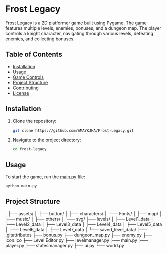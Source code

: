# Frost Legacy

Frost Legacy is a 2D platformer game built using Pygame. The game features multiple levels, enemies, bonuses, and a dungeon map. The player controls a knight character, navigating through various levels, defeating enemies, and collecting bonuses.

## Table of Contents

- [Installation](#installation)
- [Usage](#usage)
- [Game Controls](#game-controls)
- [Project Structure](#project-structure)
- [Contributing](#contributing)
- [License](#license)

## Installation

1. Clone the repository:
    ```sh
    git clone https://github.com/AMAYKJHA/Frost-Legacy.git
    ```
2. Navigate to the project directory:
    ```sh
    cd frost-legacy
    ```


## Usage

To start the game, run the [main.py](http://_vscodecontentref_/0) file:
```sh
python main.py
```
## Project Structure
.
├── assets/
│   ├── button/
│   ├── characters/
│   ├── Fonts/
│   ├── map/
│   ├── music/
│   ├── others/
│   └── svg/
├── levels/
│   ├── Level1_data
│   ├── Level2_data
│   ├── Level3_data
│   ├── Level4_data
│   ├── Level5_data
│   ├── Level6_data
│   ├── Level7_data
│   └── saved_level_data/
├── .gitattributes
├── bonus.py
├── dungeon_map.py
├── enemy.py
├── icon.ico
├── Level Editor.py
├── levelmanager.py
├── main.py
├── player.py
├── statesmanager.py
├── ui.py
└── world.py

